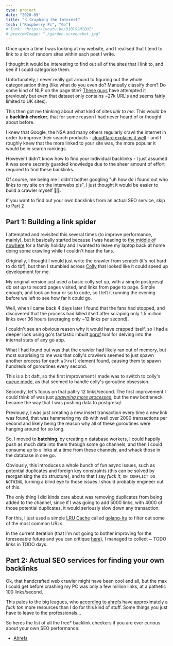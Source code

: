 ```yaml
---
type: project
date: "2020-09"
title: "⠪ Graphing the Internet"
tech: ["Raspberry Pi", "Go"]
# link: "https://youtu.be/DiBl9JMlBUI"
# previewImage: "./garden-screenshot.jpg"
---
```


Once upon a time I was looking at my website, and I realised that I tend to link to a lot of random sites within each post I write.

I thought it would be interesting to find out all of the sites that I link to, and see if I could categorise them.

Unfortunately, I never really got around to figuring out the whole categorisation thing (like what do you even do? Manually classify them? Do some kind of NLP on the page title? [These guys](http://data.webarchive.org.uk/opendata/ukwa.ds.1/classification/) have attempted it previously but even that dataset only contains ~27k URL's and seems fairly limited to UK sites).

This then got me thinking about what kind of sites *link to me*.
This would be a **backlink checker**, that for some reason I had never heard of or thought about before.

I knew that Google, the NSA and many others regularly crawl the internet in order to improve their search products - [cloudflare explains it well](https://www.cloudflare.com/learning/bots/what-is-a-web-crawler/) - and I roughly knew that the more linked to your site was, the more popular it would be in search rankings.

However I didn't know how to find your individual backlinks - I just assumed it was some secretly guarded knowledge due to the sheer amount of effort required to find these backlinks.

Of course, me being me I didn't bother googling "uh how do i found out who links to my site on the interwebs pls", I just thought it would be easier to build a crawler myself 🤦‍♂️.

If you want to find out your own backlinks from an actual SEO service, skip to [Part 2](#Part-2:-Actual-SEO-services-for-finding-your-own-backlinks)

## Part 1: Building a link spider

I attempted and revisited this several times (to improve performance, mainly), but it basically started because I was heading to [the middle of nowhere](https://en.wikipedia.org/wiki/Wales) for a family holiday and I wanted to leave my laptop back at home doing some crawling while I couldn't hear the fans.

Originally, I thought I would just write the crawler from scratch (it's not hard to do tbf), but then I stumbled across [Colly](http://go-colly.org/) that looked like it could speed up development for me.

My original version just used a basic colly set up, with a simple postgresql db set up to record pages visited, and links from page to page.
Simple enough, and took an hour or so to code, so I left it running the evening before we left to see how far it could go.

Well, when I came back 4 days later I found that the fans had stopped, and discovered that the process had killed itself after scraping only 1.5 million links over 36 hours (averaging only ~12 links per second).

I couldn't see an obvious reason why it would have crapped itself, so I had a deeper look using go's fantastic inbuilt [pprof](https://pkg.go.dev/net/http/pprof) tool for delving into the internal stats of any go app.

What I had found out was that the crawler had likely ran out of memory, but most surprising to me was that colly's crawlers seemed to just spawn another process for each `a[href]` element found, causing them to spawn hundreds of goroutines every second.

This is a bit daft, so the first improvement I made was to switch to colly's [queue mode](http://go-colly.org/docs/examples/queue/), as that seemed to handle colly's goroutine obsession.

Secondly, let's focus on that paltry 12 links/second.
The first improvement I could think of was just [*spawning more processes*](https://youtu.be/uNy_MLr8mXA), but the new bottleneck became the way that I was pushing data to postgresql.

Previously, I was just creating a new insert transaction every time a new link was found, that was hammering my db with well over 2000 transactions per second and likely being the reason why all of these goroutines were hanging around for so long.

So, I moved to **batching**, by creating *n* database workers, I could happily push as much data into them through some go channels, and then I could consume up to *x* links at a time from these channels, and whack those in the database in one go.

Obviously, this introduces a whole bunch of fun async issues, such as potential duplicates and foreign key constraints (this can be solved by reorganising the db structure), and to that I say *fuck it*; `ON CONFLICT DO NOTHING`, turning a blind eye to those issues I should probably engineer out of this.

The only thing I did kinda care about was removing duplicates from being added to the channel, since if I was going to add 5000 links, with 4000 of those potential duplicates, it would seriously slow down any transaction.

For this, I just used a simple [LRU Cache](https://www.interviewcake.com/concept/java/lru-cache) called [golang-lru](https://github.com/hashicorp/golang-lru) to filter out some of the most common URLs.

In the current iteration (that I'm not going to bother improving for the foreseeable future and you can critique [here](https://github.com/jamesjarvis/web-graph)), I managed to collect ~ TODO links in TODO days.

## Part 2: Actual SEO services for finding your own backlinks

Ok, that handcrafted web crawler might have been cool and all, but the max I could get before crashing my PC was only a few million links, at a pathetic 100 links/second.

This pales to the big leagues, who [according to ahrefs](https://ahrefs.com/big-data) have approximately a *fuck ton* more resources than I do for this kind of stuff.
Some things you just have to leave to the professionals...

So heres the list of all the free\* backlink checkers if you are ever curious about your own SEO performance:

- [Ahrefs](https://ahrefs.com/backlink-checker)

